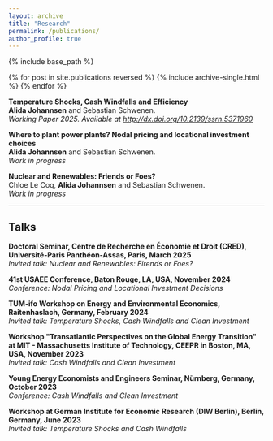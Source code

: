 ```yaml
---
layout: archive
title: "Research"
permalink: /publications/
author_profile: true
---
```



{% include base_path %}

{% for post in site.publications reversed %}
  {% include archive-single.html %}
{% endfor %}

**Temperature Shocks, Cash Windfalls and Efficiency**  
**Alida Johannsen** and Sebastian Schwenen.  
*Working Paper 2025. Available at <a href="http://dx.doi.org/10.2139/ssrn.5371960" target="_blank" rel="noopener">http://dx.doi.org/10.2139/ssrn.5371960</a>*

<!--
**Temperature Shocks, Cash Windfalls and Efficiency**  
**Alida Johannsen** and Sebastian Schwenen.  
*Working Paper 2025*  
#[[paper](https://arxiv.org/abs/2507.00170)][[code CanopyRS](https://github.com/hugobaudchon/CanopyRS)][[code geodataset](https://github.com/hugobaudchon/geodataset)][[dataset](https://huggingface.co/datasets/CanopyRS/SelvaBox)]
-->

**Where to plant power plants? Nodal pricing and locational investment choices**  
**Alida Johannsen** and Sebastian Schwenen.  
*Work in progress* 

**Nuclear and Renewables: Friends or Foes?**  
Chloe Le Coq, **Alida Johannsen** and Sebastian Schwenen.  
*Work in progress* 

---

## Talks

**Doctoral Seminar, Centre de Recherche en Économie et Droit (CRED), Université-Paris Panthéon-Assas, Paris, March 2025**  
*Invited talk: Nuclear and Renewables: Firends or Foes?*  

**41st USAEE Conference, Baton Rouge, LA, USA, November 2024**  
*Conference: Nodal Pricing and Locational Investment Decisions*  

**TUM-ifo Workshop on Energy and Environmental Economics, Raitenhaslach, Germany, February 2024**  
*Invited talk: Temperature Shocks, Cash Windfalls and Clean Investment*  

**Workshop "Transatlantic Perspectives on the Global Energy Transition" at MIT - Massachusetts Institute of Technology, CEEPR in Boston, MA, USA, November 2023**  
*Invited talk: Cash Windfalls and Clean Investment* 

**Young Energy Economists and Engineers Seminar, Nürnberg, Germany, October 2023**  
*Conference: Cash Windfalls and Clean Investment*  

**Workshop at German Institute for Economic Research (DIW Berlin), Berlin, Germany, June 2023**  
*Invited talk: Temperature Shocks and Cash Windfalls* 

